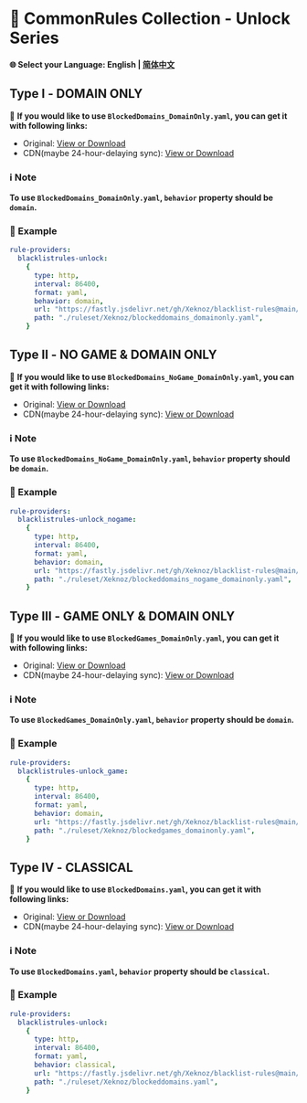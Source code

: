 # 📜 CommonRules Collection - Unlock Series  
**🌐 Select your Language: English | [简体中文](README_CN.md)**  
## Type Ⅰ - DOMAIN ONLY  
🔗 **If you would like to use `BlockedDomains_DomainOnly.yaml`, you can get it with following links:**  
- Original: [View or Download](https://raw.githubusercontent.com/Xeknoz/blacklist-rules/main/Common/Unlock/Clash/BlockedDomains_DomainOnly.yaml)  
- CDN(maybe 24-hour-delaying sync): [View or Download](https://fastly.jsdelivr.net/gh/Xeknoz/blacklist-rules@main/Common/Unlock/Clash/BlockedDomains_DomainOnly.yaml)
### ℹ️ Note  
**To use `BlockedDomains_DomainOnly.yaml`, `behavior` property should be `domain`.**  
### 📝 Example  
```yaml
rule-providers:
  blacklistrules-unlock:
    {
      type: http,
      interval: 86400,
      format: yaml,
      behavior: domain,
      url: "https://fastly.jsdelivr.net/gh/Xeknoz/blacklist-rules@main/Common/Unlock/Clash/BlockedDomains_DomainOnly.yaml",
      path: "./ruleset/Xeknoz/blockeddomains_domainonly.yaml",
    }
```  
## Type Ⅱ - NO GAME & DOMAIN ONLY  
🔗 **If you would like to use `BlockedDomains_NoGame_DomainOnly.yaml`, you can get it with following links:**  
- Original: [View or Download](https://raw.githubusercontent.com/Xeknoz/blacklist-rules/main/Common/Unlock/Clash/BlockedDomains_NoGame_DomainOnly.yaml)  
- CDN(maybe 24-hour-delaying sync): [View or Download](https://fastly.jsdelivr.net/gh/Xeknoz/blacklist-rules@main/Common/Unlock/Clash/BlockedDomains_NoGame_DomainOnly.yaml)  
### ℹ️ Note  
**To use `BlockedDomains_NoGame_DomainOnly.yaml`, `behavior` property should be `domain`.**  
### 📝 Example  
```yaml
rule-providers:
  blacklistrules-unlock_nogame:
    {
      type: http,
      interval: 86400,
      format: yaml,
      behavior: domain,
      url: "https://fastly.jsdelivr.net/gh/Xeknoz/blacklist-rules@main/Common/Boost/Clash/BlockedDomains_NoGame_DomainOnly.yaml",
      path: "./ruleset/Xeknoz/blockeddomains_nogame_domainonly.yaml",
    }
```  
## Type Ⅲ - GAME ONLY & DOMAIN ONLY  
🔗 **If you would like to use `BlockedGames_DomainOnly.yaml`, you can get it with following links:**  
- Original: [View or Download](https://raw.githubusercontent.com/Xeknoz/blacklist-rules/main/Common/Unlock/Clash/BlockedGames_DomainOnly.yaml)  
- CDN(maybe 24-hour-delaying sync): [View or Download](https://fastly.jsdelivr.net/gh/Xeknoz/blacklist-rules@main/Common/Unlock/Clash/BlockedGames_DomainOnly.yaml)  
### ℹ️ Note  
**To use `BlockedGames_DomainOnly.yaml`, `behavior` property should be `domain`.**  
### 📝 Example  
```yaml
rule-providers:
  blacklistrules-unlock_game:
    {
      type: http,
      interval: 86400,
      format: yaml,
      behavior: domain,
      url: "https://fastly.jsdelivr.net/gh/Xeknoz/blacklist-rules@main/Common/Boost/Clash/BlockedGames_DomainOnly.yaml",
      path: "./ruleset/Xeknoz/blockedgames_domainonly.yaml",
    }
```  
## Type Ⅳ - CLASSICAL  
🔗 **If you would like to use `BlockedDomains.yaml`, you can get it with following links:**  
- Original: [View or Download](https://raw.githubusercontent.com/Xeknoz/blacklist-rules/main/Common/Unlock/Clash/BlockedDomains.yaml)  
- CDN(maybe 24-hour-delaying sync): [View or Download](https://fastly.jsdelivr.net/gh/Xeknoz/blacklist-rules@main/Common/Unlock/Clash/BlockedDomains.yaml)  
### ℹ️ Note  
**To use `BlockedDomains.yaml`, `behavior` property should be `classical`.**  
### 📝 Example  
```yaml
rule-providers:
  blacklistrules-unlock:
    {
      type: http,
      interval: 86400,
      format: yaml,
      behavior: classical,
      url: "https://fastly.jsdelivr.net/gh/Xeknoz/blacklist-rules@main/Common/Boost/Clash/BlockedDomains.yaml",
      path: "./ruleset/Xeknoz/blockeddomains.yaml",
    }
```  
